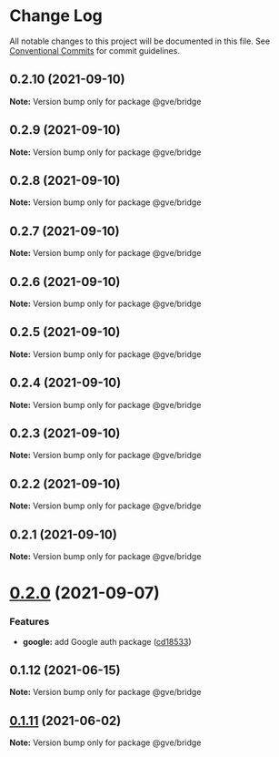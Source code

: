 # Change Log

All notable changes to this project will be documented in this file.
See [Conventional Commits](https://conventionalcommits.org) for commit guidelines.

## 0.2.10 (2021-09-10)

**Note:** Version bump only for package @gve/bridge





## 0.2.9 (2021-09-10)

**Note:** Version bump only for package @gve/bridge





## 0.2.8 (2021-09-10)

**Note:** Version bump only for package @gve/bridge





## 0.2.7 (2021-09-10)

**Note:** Version bump only for package @gve/bridge





## 0.2.6 (2021-09-10)

**Note:** Version bump only for package @gve/bridge





## 0.2.5 (2021-09-10)

**Note:** Version bump only for package @gve/bridge





## 0.2.4 (2021-09-10)

**Note:** Version bump only for package @gve/bridge





## 0.2.3 (2021-09-10)

**Note:** Version bump only for package @gve/bridge





## 0.2.2 (2021-09-10)

**Note:** Version bump only for package @gve/bridge





## 0.2.1 (2021-09-10)

**Note:** Version bump only for package @gve/bridge





# [0.2.0](https://github.com/mattnorris/essentials/compare/@gve/bridge@0.1.12...@gve/bridge@0.2.0) (2021-09-07)


### Features

* **google:** add Google auth package ([cd18533](https://github.com/mattnorris/essentials/commit/cd185337daa5f2651d5d8e21eebad673de5c7f5d))





## 0.1.12 (2021-06-15)

**Note:** Version bump only for package @gve/bridge





## [0.1.11](https://www-github.cisco.com/matnorri/essentials/compare/@gve/bridge@0.1.10...@gve/bridge@0.1.11) (2021-06-02)

**Note:** Version bump only for package @gve/bridge
